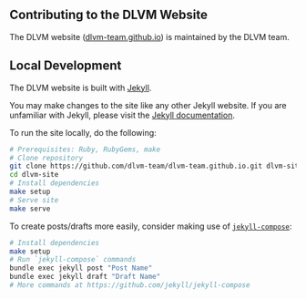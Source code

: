 ## Contributing to the DLVM Website

The DLVM website ([dlvm-team.github.io](http://dlvm-team.github.io)) is maintained by the DLVM team.

## Local Development

The DLVM website is built with [Jekyll](https://jekyllrb.com/).

You may make changes to the site like any other Jekyll website.
If you are unfamiliar with Jekyll, please visit the [Jekyll documentation](https://jekyllrb.com/docs/home/).

To run the site locally, do the following:

```sh
# Prerequisites: Ruby, RubyGems, make 
# Clone repository
git clone https://github.com/dlvm-team/dlvm-team.github.io.git dlvm-site
cd dlvm-site
# Install dependencies
make setup
# Serve site
make serve
```

To create posts/drafts more easily, consider making use of [`jekyll-compose`](https://github.com/jekyll/jekyll-compose):

```sh
# Install dependencies
make setup
# Run `jekyll-compose` commands
bundle exec jekyll post "Post Name"
bundle exec jekyll draft "Draft Name"
# More commands at https://github.com/jekyll/jekyll-compose
```
